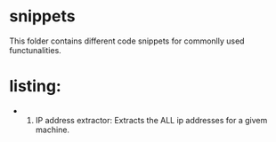 # snippets

This folder contains different code snippets for commonlly used functunalities.

# listing:

- 1) IP address extractor: Extracts the ALL ip addresses for a givem machine.

